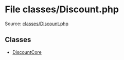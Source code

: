 File classes/Discount.php
=========

Source: [classes/Discount.php](https://github.com/PrestaShop/PrestaShop/blob/1.6.0.8/classes/Discount.php)


Classes
-------

* [DiscountCore](class.DiscountCore.md)

